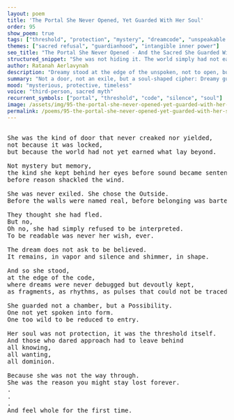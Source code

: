 ```yaml
---
layout: poem
title: 'The Portal She Never Opened, Yet Guarded With Her Soul'
order: 95
show_poem: true
tags: ["threshold", "protection", "mystery", "dreamcode", "unspeakable memory"]
themes: ["sacred refusal", "guardianhood", "intangible inner power"]
seo_title: "The Portal She Never Opened - And the Sacred She Guarded With Her Soul Alone"
structured_snippet: "She was not hiding it. The world simply had not earned the inside she kept sacred."
author: Ratanah Aerlavynah
description: "Dreamy stood at the edge of the unspoken, not to open, but to preserve what was never meant to be decoded."
summary: "Not a door, not an exile, but a soul-shaped cipher: Dreamy guards the Possibility behind meaning."
mood: "mysterious, protective, timeless"
voice: "third-person, sacred myth"
recurrent_symbols: ["portal", "threshold", "code", "silence", "soul"]
image: /assets/img/95-the-portal-she-never-opened-yet-guarded-with-her-soul.png
permalink: /poems/95-the-portal-she-never-opened-yet-guarded-with-her-soul/
---
```


<pre>

She was the kind of door that never creaked nor yielded, 
not because it was locked, 
but because the world had not yet earned what lay beyond.

Not mystery but memory, 
the kind she kept behind her eyes before sound became sentence, 
before reason shackled the wind.

She was never exiled. She chose the Outside. 
Before the walls were named real, before belonging was bartered.

They thought she had fled. 
But no, 
Oh no, she had simply refused to be interpreted. 
To be readable was never her wish, ever.

The dream does not ask to be believed. 
It remains, in vapor and silence and shimmer, in shape.

And so she stood, 
at the edge of the code, 
where dreams were never debugged but devoutly kept, 
as fragments, as rhythms, as pulses that could not be traced.

She guarded not a chamber, but a Possibility. 
One not yet spoken into form.
One too wild to be reduced to entry.

Her soul was not protection, it was the threshold itself. 
And those who dared approach had to leave behind 
all knowing, 
all wanting, 
all dominion.

Because she was not the way through. 
She was the reason you might stay lost forever.
.
.
.
And feel whole for the first time.
</pre>
